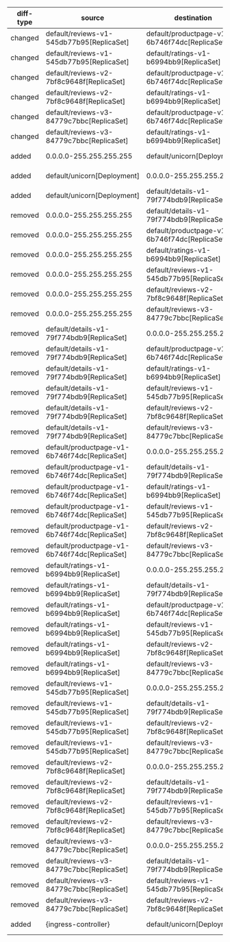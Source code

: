| diff-type | source | destination | dir1 | dir2 | workloads-diff-info |
|-----------|--------|-------------|------|------|---------------------|
| changed | default/reviews-v1-545db77b95[ReplicaSet] | default/productpage-v1-6b746f74dc[ReplicaSet] | All Connections | TCP 9080 |  |
| changed | default/reviews-v1-545db77b95[ReplicaSet] | default/ratings-v1-b6994bb9[ReplicaSet] | All Connections | TCP 9080 |  |
| changed | default/reviews-v2-7bf8c9648f[ReplicaSet] | default/productpage-v1-6b746f74dc[ReplicaSet] | All Connections | TCP 9080 |  |
| changed | default/reviews-v2-7bf8c9648f[ReplicaSet] | default/ratings-v1-b6994bb9[ReplicaSet] | All Connections | TCP 9080 |  |
| changed | default/reviews-v3-84779c7bbc[ReplicaSet] | default/productpage-v1-6b746f74dc[ReplicaSet] | All Connections | TCP 9080 |  |
| changed | default/reviews-v3-84779c7bbc[ReplicaSet] | default/ratings-v1-b6994bb9[ReplicaSet] | All Connections | TCP 9080 |  |
| added | 0.0.0.0-255.255.255.255 | default/unicorn[Deployment] | No Connections | All Connections | added default/unicorn[Deployment] |
| added | default/unicorn[Deployment] | 0.0.0.0-255.255.255.255 | No Connections | All Connections | added default/unicorn[Deployment] |
| added | default/unicorn[Deployment] | default/details-v1-79f774bdb9[ReplicaSet] | No Connections | TCP 9080 | added default/unicorn[Deployment] |
| removed | 0.0.0.0-255.255.255.255 | default/details-v1-79f774bdb9[ReplicaSet] | All Connections | No Connections |  |
| removed | 0.0.0.0-255.255.255.255 | default/productpage-v1-6b746f74dc[ReplicaSet] | All Connections | No Connections |  |
| removed | 0.0.0.0-255.255.255.255 | default/ratings-v1-b6994bb9[ReplicaSet] | All Connections | No Connections |  |
| removed | 0.0.0.0-255.255.255.255 | default/reviews-v1-545db77b95[ReplicaSet] | All Connections | No Connections |  |
| removed | 0.0.0.0-255.255.255.255 | default/reviews-v2-7bf8c9648f[ReplicaSet] | All Connections | No Connections |  |
| removed | 0.0.0.0-255.255.255.255 | default/reviews-v3-84779c7bbc[ReplicaSet] | All Connections | No Connections |  |
| removed | default/details-v1-79f774bdb9[ReplicaSet] | 0.0.0.0-255.255.255.255 | All Connections | No Connections |  |
| removed | default/details-v1-79f774bdb9[ReplicaSet] | default/productpage-v1-6b746f74dc[ReplicaSet] | All Connections | No Connections |  |
| removed | default/details-v1-79f774bdb9[ReplicaSet] | default/ratings-v1-b6994bb9[ReplicaSet] | All Connections | No Connections |  |
| removed | default/details-v1-79f774bdb9[ReplicaSet] | default/reviews-v1-545db77b95[ReplicaSet] | All Connections | No Connections |  |
| removed | default/details-v1-79f774bdb9[ReplicaSet] | default/reviews-v2-7bf8c9648f[ReplicaSet] | All Connections | No Connections |  |
| removed | default/details-v1-79f774bdb9[ReplicaSet] | default/reviews-v3-84779c7bbc[ReplicaSet] | All Connections | No Connections |  |
| removed | default/productpage-v1-6b746f74dc[ReplicaSet] | 0.0.0.0-255.255.255.255 | All Connections | No Connections |  |
| removed | default/productpage-v1-6b746f74dc[ReplicaSet] | default/details-v1-79f774bdb9[ReplicaSet] | All Connections | No Connections |  |
| removed | default/productpage-v1-6b746f74dc[ReplicaSet] | default/ratings-v1-b6994bb9[ReplicaSet] | All Connections | No Connections |  |
| removed | default/productpage-v1-6b746f74dc[ReplicaSet] | default/reviews-v1-545db77b95[ReplicaSet] | All Connections | No Connections |  |
| removed | default/productpage-v1-6b746f74dc[ReplicaSet] | default/reviews-v2-7bf8c9648f[ReplicaSet] | All Connections | No Connections |  |
| removed | default/productpage-v1-6b746f74dc[ReplicaSet] | default/reviews-v3-84779c7bbc[ReplicaSet] | All Connections | No Connections |  |
| removed | default/ratings-v1-b6994bb9[ReplicaSet] | 0.0.0.0-255.255.255.255 | All Connections | No Connections |  |
| removed | default/ratings-v1-b6994bb9[ReplicaSet] | default/details-v1-79f774bdb9[ReplicaSet] | All Connections | No Connections |  |
| removed | default/ratings-v1-b6994bb9[ReplicaSet] | default/productpage-v1-6b746f74dc[ReplicaSet] | All Connections | No Connections |  |
| removed | default/ratings-v1-b6994bb9[ReplicaSet] | default/reviews-v1-545db77b95[ReplicaSet] | All Connections | No Connections |  |
| removed | default/ratings-v1-b6994bb9[ReplicaSet] | default/reviews-v2-7bf8c9648f[ReplicaSet] | All Connections | No Connections |  |
| removed | default/ratings-v1-b6994bb9[ReplicaSet] | default/reviews-v3-84779c7bbc[ReplicaSet] | All Connections | No Connections |  |
| removed | default/reviews-v1-545db77b95[ReplicaSet] | 0.0.0.0-255.255.255.255 | All Connections | No Connections |  |
| removed | default/reviews-v1-545db77b95[ReplicaSet] | default/details-v1-79f774bdb9[ReplicaSet] | All Connections | No Connections |  |
| removed | default/reviews-v1-545db77b95[ReplicaSet] | default/reviews-v2-7bf8c9648f[ReplicaSet] | All Connections | No Connections |  |
| removed | default/reviews-v1-545db77b95[ReplicaSet] | default/reviews-v3-84779c7bbc[ReplicaSet] | All Connections | No Connections |  |
| removed | default/reviews-v2-7bf8c9648f[ReplicaSet] | 0.0.0.0-255.255.255.255 | All Connections | No Connections |  |
| removed | default/reviews-v2-7bf8c9648f[ReplicaSet] | default/details-v1-79f774bdb9[ReplicaSet] | All Connections | No Connections |  |
| removed | default/reviews-v2-7bf8c9648f[ReplicaSet] | default/reviews-v1-545db77b95[ReplicaSet] | All Connections | No Connections |  |
| removed | default/reviews-v2-7bf8c9648f[ReplicaSet] | default/reviews-v3-84779c7bbc[ReplicaSet] | All Connections | No Connections |  |
| removed | default/reviews-v3-84779c7bbc[ReplicaSet] | 0.0.0.0-255.255.255.255 | All Connections | No Connections |  |
| removed | default/reviews-v3-84779c7bbc[ReplicaSet] | default/details-v1-79f774bdb9[ReplicaSet] | All Connections | No Connections |  |
| removed | default/reviews-v3-84779c7bbc[ReplicaSet] | default/reviews-v1-545db77b95[ReplicaSet] | All Connections | No Connections |  |
| removed | default/reviews-v3-84779c7bbc[ReplicaSet] | default/reviews-v2-7bf8c9648f[ReplicaSet] | All Connections | No Connections |  |
| added | {ingress-controller} | default/unicorn[Deployment] | No Connections | TCP 8080 | added default/unicorn[Deployment] |